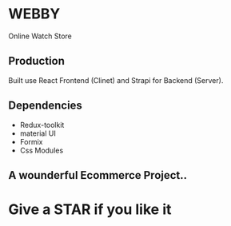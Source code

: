 # WEBBY
Online Watch Store

## Production
Built use React Frontend (Clinet) and Strapi for Backend (Server).

## Dependencies
- Redux-toolkit
- material UI
- Formix
- Css Modules

## A wounderful Ecommerce Project..

# Give a STAR if you like it 
